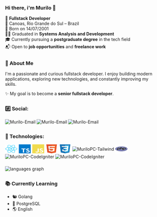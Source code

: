 ### Hi there, i'm Murilo 👋

🎯 **Fullstack Developer**  
📍 Canoas, Rio Grande do Sul – Brazil  
🐣 Born on 14/07/2001  
👨‍🎓 Graduated in **Systems Analysis and Development**   
🎓 Currently pursuing a **postgraduate degree** in the tech field   
📬 Open to **job opportunities** and **freelance work**

##

### 🧠 About Me

I'm a passionate and curious fullstack developer. I enjoy building modern applications, exploring new technologies, and constantly improving my skills.

✨ My goal is to become a **senior fullstack developer**.

##

### #️⃣ Social:
<div style='dysplay: inline_block'>
  <a href='mailto: murilopc14@hotmail.com' target='_blank' style='text-decoration:none;'>
    <img align='center' alt='Murilo-Email' height='30' src='https://img.shields.io/badge/Microsoft_Outlook-0078D4?style=for-thebadge&logo=microsoft-outlook&logoColor=white'></a>
  <a href='https://www.instagram.com/coelhopmurilo/' target='_blank' style='text-decoration:none;'>
    <img align='center' alt='Murilo-Email' height='30' src='https://img.shields.io/badge/Instagram-e4405f?style=for-thebadge&logo=linkedin&logoColor=white'></a>
  <a href='https://www.linkedin.com/in/murilo-pereira-coelho-081515220/' target='_blank' style='text-decoration:none;'>
    <img align='center' alt='Murilo-Email' height='30' src='https://img.shields.io/badge/LinkedIn-0a66c2?style=for-thebadge&logo=linkedin&logoColor=white'></a>
</div>  

##

### 🚀 Technologies:
<div style='display: inline_block'>
  <img align="center" alt="MuriloPC-React" height="30" width="40" src="https://raw.githubusercontent.com/devicons/devicon/master/icons/react/react-original.svg">
  <img align="center" alt="MuriloPC-Ts" height="30" width="40" src="https://raw.githubusercontent.com/devicons/devicon/master/icons/typescript/typescript-plain.svg">
  <img align="center" alt="MuriloPC-Js" height="30" width="40" src="https://raw.githubusercontent.com/devicons/devicon/master/icons/javascript/javascript-plain.svg">
  <img align="center" alt="MuriloPC-HTML" height="30" width="40" src="https://raw.githubusercontent.com/devicons/devicon/master/icons/html5/html5-original.svg">
  <img align="center" alt="MuriloPC-CSS" height="30" width="40" src="https://raw.githubusercontent.com/devicons/devicon/master/icons/css3/css3-original.svg">
  <img align="center" alt="MuriloPC-Tailwind" height="30" width="40" src="https://cdn.jsdelivr.net/gh/devicons/devicon@latest/icons/tailwindcss/tailwindcss-original.svg" />
  <img align="center" alt="MuriloPC-PHP" height="30" width="40" src="https://raw.githubusercontent.com/devicons/devicon/master/icons/php/php-original.svg">
  <img align="center" alt="MuriloPC-CodeIgniter" height="30" width="40" src="https://cdn.jsdelivr.net/gh/devicons/devicon@latest/icons/codeigniter/codeigniter-plain.svg" />
  <img align="center" alt="MuriloPC-CodeIgniter" height="30" width="40" src="https://cdn.jsdelivr.net/gh/devicons/devicon@latest/icons/go/go-original.svg" />     
</div>

###
<div>
  <img src="https://github-readme-stats.vercel.app/api/top-langs?username=MuriloPCoelho&locale=en&hide_title=false&layout=compact&card_width=320&langs_count=5&theme=react&hide_border=false" height="150" alt="languages graph"  />
</div>

##

### 📚 Currently Learning
- 🐿️ Golang
- 🐘 PostgreSQL
- 🌎 English
